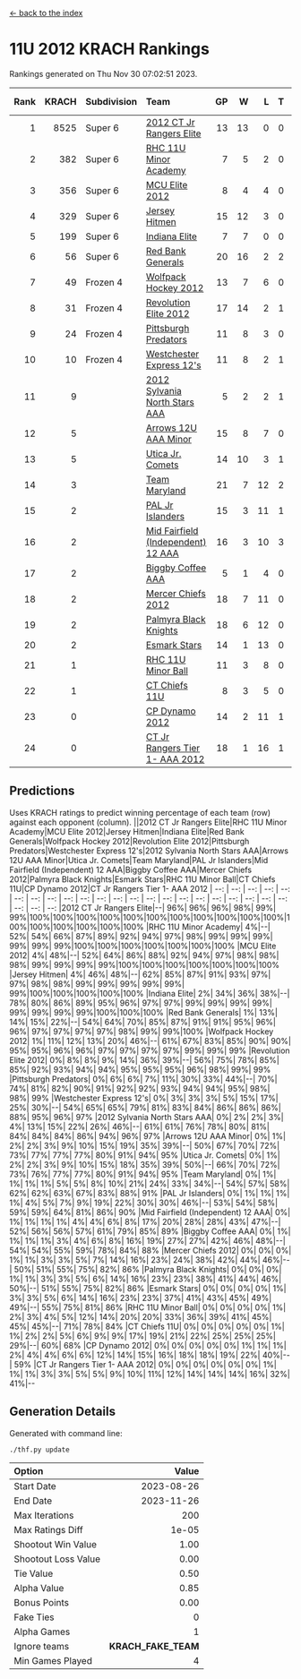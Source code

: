 [<- back to the index](readme.md)
# 11U 2012 KRACH Rankings
Rankings generated on Thu Nov 30 07:02:51 2023.

Rank|KRACH|Subdivision|Team|GP|W|L|T|OTW|OTL|SoS|Exp Wins|Win Diff
---:|---:|:---|:---|---:|---:|---:|---:|---:|---:|---:|---:|---:
1|8525|Super 6|[2012 CT Jr Rangers Elite](https://gamesheetstats.com/seasons/3664/teams/140909/schedule)|13|13|0|0|0|0|133|13.8|-0.1
2|382|Super 6|[RHC 11U Minor Academy](https://gamesheetstats.com/seasons/3664/teams/140913/schedule)|7|5|2|0|0|1|1167|5.8|-0.0
3|356|Super 6|[MCU Elite 2012](https://gamesheetstats.com/seasons/3664/teams/140908/schedule)|8|4|4|0|2|0|2063|4.8|-0.0
4|329|Super 6|[Jersey Hitmen](https://gamesheetstats.com/seasons/3664/teams/140915/schedule)|15|12|3|0|0|0|1115|12.8|-0.0
5|199|Super 6|[Indiana Elite](https://gamesheetstats.com/seasons/3664/teams/144355/schedule)|7|7|0|0|0|0|4|7.9|0.0
6|56|Super 6|[Red Bank Generals](https://gamesheetstats.com/seasons/3664/teams/140916/schedule)|20|16|2|2|2|0|24|17.9|0.0
7|49|Frozen 4|[Wolfpack Hockey 2012](https://gamesheetstats.com/seasons/3664/teams/140914/schedule)|13|7|6|0|0|1|1326|7.8|-0.0
8|31|Frozen 4|[Revolution Elite 2012](https://gamesheetstats.com/seasons/3664/teams/140924/schedule)|17|14|2|1|1|0|11|15.4|0.0
9|24|Frozen 4|[Pittsburgh Predators](https://gamesheetstats.com/seasons/3664/teams/140925/schedule)|11|8|3|0|0|1|16|8.9|0.0
10|10|Frozen 4|[Westchester Express 12's](https://gamesheetstats.com/seasons/3664/teams/140919/schedule)|11|8|2|1|1|0|5|9.4|0.0
11|9||[2012 Sylvania North Stars AAA](https://gamesheetstats.com/seasons/3664/teams/162461/schedule)|5|2|2|1|0|0|68|3.4|0.0
12|5||[Arrows 12U AAA Minor](https://gamesheetstats.com/seasons/3664/teams/140920/schedule)|15|8|7|0|1|0|53|8.9|0.0
13|5||[Utica Jr. Comets](https://gamesheetstats.com/seasons/3664/teams/140923/schedule)|14|10|3|1|2|0|8|11.4|0.0
14|3||[Team Maryland](https://gamesheetstats.com/seasons/3664/teams/140928/schedule)|21|7|12|2|1|0|1563|8.9|0.0
15|2||[PAL Jr Islanders](https://gamesheetstats.com/seasons/3664/teams/140921/schedule)|15|3|11|1|0|2|1102|4.4|0.0
16|2||[Mid Fairfield (Independent) 12 AAA](https://gamesheetstats.com/seasons/3664/teams/140910/schedule)|16|3|10|3|0|2|35|5.4|0.0
17|2||[Biggby Coffee AAA](https://gamesheetstats.com/seasons/3664/teams/144354/schedule)|5|1|4|0|0|0|69|1.9|0.0
18|2||[Mercer Chiefs 2012](https://gamesheetstats.com/seasons/3664/teams/140918/schedule)|18|7|11|0|0|1|8|7.9|0.0
19|2||[Palmyra Black Knights](https://gamesheetstats.com/seasons/3664/teams/140927/schedule)|18|6|12|0|0|1|10|6.9|0.0
20|2||[Esmark Stars](https://gamesheetstats.com/seasons/3664/teams/140926/schedule)|14|1|13|0|0|0|118|1.9|0.0
21|1||[RHC 11U Minor Ball](https://gamesheetstats.com/seasons/3664/teams/140917/schedule)|11|3|8|0|0|0|15|3.9|0.0
22|1||[CT Chiefs 11U](https://gamesheetstats.com/seasons/3664/teams/140912/schedule)|8|3|5|0|0|1|2|3.9|0.0
23|0||[CP Dynamo 2012](https://gamesheetstats.com/seasons/3664/teams/140922/schedule)|14|2|11|1|0|0|47|3.4|0.0
24|0||[CT Jr Rangers Tier 1- AAA 2012](https://gamesheetstats.com/seasons/3664/teams/140911/schedule)|18|1|16|1|0|0|46|2.4|0.0

## Predictions
Uses KRACH ratings to predict winning percentage of each team (row) against each opponent (column).
||2012 CT Jr Rangers Elite|RHC 11U Minor Academy|MCU Elite 2012|Jersey Hitmen|Indiana Elite|Red Bank Generals|Wolfpack Hockey 2012|Revolution Elite 2012|Pittsburgh Predators|Westchester Express 12's|2012 Sylvania North Stars AAA|Arrows 12U AAA Minor|Utica Jr. Comets|Team Maryland|PAL Jr Islanders|Mid Fairfield (Independent) 12 AAA|Biggby Coffee AAA|Mercer Chiefs 2012|Palmyra Black Knights|Esmark Stars|RHC 11U Minor Ball|CT Chiefs 11U|CP Dynamo 2012|CT Jr Rangers Tier 1- AAA 2012
| --: | --: | --: | --: | --: | --: | --: | --: | --: | --: | --: | --: | --: | --: | --: | --: | --: | --: | --: | --: | --: | --: | --: | --: | --: 
|2012 CT Jr Rangers Elite|--| 96%| 96%| 96%| 98%| 99%| 99%|100%|100%|100%|100%|100%|100%|100%|100%|100%|100%|100%|100%|100%|100%|100%|100%|100%
|RHC 11U Minor Academy|  4%|--| 52%| 54%| 66%| 87%| 89%| 92%| 94%| 97%| 98%| 99%| 99%| 99%| 99%| 99%| 99%|100%|100%|100%|100%|100%|100%|100%
|MCU Elite 2012|  4%| 48%|--| 52%| 64%| 86%| 88%| 92%| 94%| 97%| 98%| 98%| 98%| 99%| 99%| 99%| 99%|100%|100%|100%|100%|100%|100%|100%
|Jersey Hitmen|  4%| 46%| 48%|--| 62%| 85%| 87%| 91%| 93%| 97%| 97%| 98%| 98%| 99%| 99%| 99%| 99%| 99%| 99%|100%|100%|100%|100%|100%
|Indiana Elite|  2%| 34%| 36%| 38%|--| 78%| 80%| 86%| 89%| 95%| 96%| 97%| 97%| 99%| 99%| 99%| 99%| 99%| 99%| 99%| 99%|100%|100%|100%
|Red Bank Generals|  1%| 13%| 14%| 15%| 22%|--| 54%| 64%| 70%| 85%| 87%| 91%| 91%| 95%| 96%| 96%| 97%| 97%| 97%| 97%| 98%| 99%| 99%|100%
|Wolfpack Hockey 2012|  1%| 11%| 12%| 13%| 20%| 46%|--| 61%| 67%| 83%| 85%| 90%| 90%| 95%| 95%| 96%| 96%| 97%| 97%| 97%| 97%| 99%| 99%| 99%
|Revolution Elite 2012|  0%|  8%|  8%|  9%| 14%| 36%| 39%|--| 56%| 75%| 78%| 85%| 85%| 92%| 93%| 94%| 94%| 95%| 95%| 95%| 96%| 98%| 99%| 99%
|Pittsburgh Predators|  0%|  6%|  6%|  7%| 11%| 30%| 33%| 44%|--| 70%| 74%| 81%| 82%| 90%| 91%| 92%| 92%| 93%| 94%| 94%| 95%| 98%| 98%| 99%
|Westchester Express 12's|  0%|  3%|  3%|  3%|  5%| 15%| 17%| 25%| 30%|--| 54%| 65%| 65%| 79%| 81%| 83%| 84%| 86%| 86%| 86%| 88%| 95%| 96%| 97%
|2012 Sylvania North Stars AAA|  0%|  2%|  2%|  3%|  4%| 13%| 15%| 22%| 26%| 46%|--| 61%| 61%| 76%| 78%| 80%| 81%| 84%| 84%| 84%| 86%| 94%| 96%| 97%
|Arrows 12U AAA Minor|  0%|  1%|  2%|  2%|  3%|  9%| 10%| 15%| 19%| 35%| 39%|--| 50%| 67%| 70%| 72%| 73%| 77%| 77%| 77%| 80%| 91%| 94%| 95%
|Utica Jr. Comets|  0%|  1%|  2%|  2%|  3%|  9%| 10%| 15%| 18%| 35%| 39%| 50%|--| 66%| 70%| 72%| 73%| 76%| 77%| 77%| 80%| 91%| 94%| 95%
|Team Maryland|  0%|  1%|  1%|  1%|  1%|  5%|  5%|  8%| 10%| 21%| 24%| 33%| 34%|--| 54%| 57%| 58%| 62%| 62%| 63%| 67%| 83%| 88%| 91%
|PAL Jr Islanders|  0%|  1%|  1%|  1%|  1%|  4%|  5%|  7%|  9%| 19%| 22%| 30%| 30%| 46%|--| 53%| 54%| 58%| 59%| 59%| 64%| 81%| 86%| 90%
|Mid Fairfield (Independent) 12 AAA|  0%|  1%|  1%|  1%|  1%|  4%|  4%|  6%|  8%| 17%| 20%| 28%| 28%| 43%| 47%|--| 52%| 56%| 56%| 57%| 61%| 79%| 85%| 89%
|Biggby Coffee AAA|  0%|  1%|  1%|  1%|  1%|  3%|  4%|  6%|  8%| 16%| 19%| 27%| 27%| 42%| 46%| 48%|--| 54%| 54%| 55%| 59%| 78%| 84%| 88%
|Mercer Chiefs 2012|  0%|  0%|  0%|  1%|  1%|  3%|  3%|  5%|  7%| 14%| 16%| 23%| 24%| 38%| 42%| 44%| 46%|--| 50%| 51%| 55%| 75%| 82%| 86%
|Palmyra Black Knights|  0%|  0%|  0%|  1%|  1%|  3%|  3%|  5%|  6%| 14%| 16%| 23%| 23%| 38%| 41%| 44%| 46%| 50%|--| 51%| 55%| 75%| 82%| 86%
|Esmark Stars|  0%|  0%|  0%|  0%|  1%|  3%|  3%|  5%|  6%| 14%| 16%| 23%| 23%| 37%| 41%| 43%| 45%| 49%| 49%|--| 55%| 75%| 81%| 86%
|RHC 11U Minor Ball|  0%|  0%|  0%|  0%|  1%|  2%|  3%|  4%|  5%| 12%| 14%| 20%| 20%| 33%| 36%| 39%| 41%| 45%| 45%| 45%|--| 71%| 78%| 84%
|CT Chiefs 11U|  0%|  0%|  0%|  0%|  0%|  1%|  1%|  2%|  2%|  5%|  6%|  9%|  9%| 17%| 19%| 21%| 22%| 25%| 25%| 25%| 29%|--| 60%| 68%
|CP Dynamo 2012|  0%|  0%|  0%|  0%|  0%|  1%|  1%|  1%|  2%|  4%|  4%|  6%|  6%| 12%| 14%| 15%| 16%| 18%| 18%| 19%| 22%| 40%|--| 59%
|CT Jr Rangers Tier 1- AAA 2012|  0%|  0%|  0%|  0%|  0%|  0%|  1%|  1%|  1%|  3%|  3%|  5%|  5%|  9%| 10%| 11%| 12%| 14%| 14%| 14%| 16%| 32%| 41%|--

## Generation Details

Generated with command line:
```
./thf.py update
```

| Option | Value |
| :----- | ----: |
| Start Date | 2023-08-26 |
| End Date | 2023-11-26 |
| Max Iterations | 200 |
| Max Ratings Diff | 1e-05 |
| Shootout Win Value | 1.00 |
| Shootout Loss Value | 0.00 |
| Tie Value | 0.50 |
| Alpha Value | 0.85 |
| Bonus Points | 0.00 |
| Fake Ties | 0 |
| Alpha Games | 1 |
| Ignore teams | __KRACH_FAKE_TEAM__ |
| Min Games Played | 4 |

